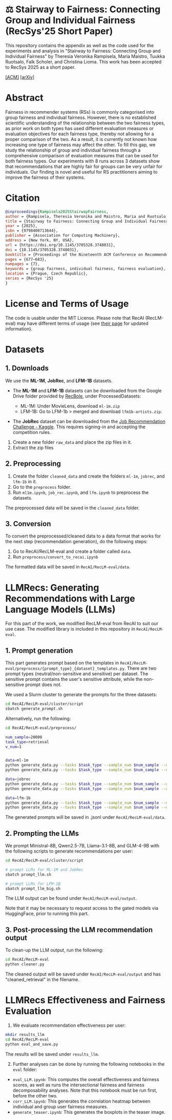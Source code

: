 # ⚖️ Stairway to Fairness: Connecting Group and Individual Fairness (RecSys'25 Short Paper) 

This repository contains the appendix as well as the code used for the experiments and analysis in "Stairway to Fairness: Connecting Group and Individual Fairness" by Theresia Veronika Rampisela, Maria Maistro, Tuukka Ruotsalo, Falk Scholer, and Christina Lioma. This work has been accepted to RecSys 2025 as a short paper.

[[ACM]](https://doi.org/10.1145/3705328.3748031) [[arXiv]](https://arxiv.org/abs/2508.21334)

# Abstract
Fairness in recommender systems (RSs) is commonly categorised into group fairness and individual fairness. However, there is no established scientific understanding of the relationship between the two fairness types, as prior work on both types has used different evaluation measures or evaluation objectives for each fairness type, thereby not allowing for a proper comparison of the two. As a result, it is currently not known how increasing one type of fairness may affect the other. To fill this gap, we study the relationship of group and individual fairness through a comprehensive comparison of evaluation measures that can be used for both fairness types. Our experiments with 8 runs across 3 datasets show that recommendations that are highly fair for groups can be very unfair for individuals. Our finding is novel and useful for RS practitioners aiming to improve the fairness of their systems.

# Citation

```BibTeX
@inproceedings{Rampisela2025StairwayFairness,
author = {Rampisela, Theresia Veronika and Maistro, Maria and Ruotsalo, Tuukka and Scholer, Falk and Lioma, Christina},
title = {Stairway to Fairness: Connecting Group and Individual Fairness},
year = {2025},
isbn = {9798400713644},
publisher = {Association for Computing Machinery},
address = {New York, NY, USA},
url = {https://doi.org/10.1145/3705328.3748031},
doi = {10.1145/3705328.3748031},
booktitle = {Proceedings of the Nineteenth ACM Conference on Recommender Systems},
pages = {677–683},
numpages = {7},
keywords = {group fairness, individual fairness, fairness evaluation},
location = {Prague, Czech Republic},
series = {RecSys '25}
}
```

# License and Terms of Usage
The code is usable under the MIT License. Please note that RecAI (RecLM-eval) may have different terms of usage (see [their page](https://github.com/microsoft/RecAI/tree/main/RecLM-eval) for updated information).

# Datasets
## 1. Downloads
We use the **ML-1M**, **JobRec**, and **LFM-1B** datasets.

- The **ML-1M** and **LFM-1B** datasets can be downloaded from the Google Drive folder provided by [RecBole](https://recbole.io/dataset_list.html), under ProcessedDatasets:

    - ML-1M: Under MovieLens, download `ml-1m.zip`
    - LFM-1B: Go to LFM-1b > merged and download `lfm1b-artists.zip`.

- The **JobRec** dataset can be downloaded from the [Job Recommendation Challenge - Kaggle](https://www.kaggle.com/competitions/job-recommendation/data). This requires signing-in and accepting the competition rules.

1. Create a new folder `raw_data` and place the zip files in it.
2. Extract the zip files

## 2. Preprocessing

1. Create the folder `cleaned_data` and create the folders `ml-1m`, `jobrec`, and `lfm-1b` in it.
2. Go to the `preprocess` folder.
3. Run `ml1m.ipynb`, `job_rec.ipynb`, and `lfm.ipynb` to preprocess the datasets.

The preprocessed data will be saved in the `cleaned_data` folder.

## 3. Conversion
To convert the preprocessed/cleaned data to a data format that works for the next step (recommendation generation), do the following steps:

1. Go to RecAI/RecLM-eval and create a folder called `data`.
2. Run `preprocess/convert_to_recai.ipynb`

The formatted data will be saved in `RecAI/RecLM-eval/data`.

# LLMRecs: Generating Recommendations with Large Language Models (LLMs)

For this part of the work, we modified RecLM-eval from RecAI to suit our use case. The modified library is included in this repository in `RecAI/RecLM-eval`.

## 1. Prompt generation
This part generates prompt based on the templates in `RecAI/RecLM-eval/preprocess/{prompt_type}_{dataset}_templates.py`. There are two prompt types (neutral/non-sensitive and sensitive) per dataset. The sensitive prompt contains the user's sensitive attribute, while the non-sensitive prompt does not.

We used a Slurm cluster to generate the prompts for the three datasets:

```bash
cd RecAI/RecLM-eval/cluster/script
sbatch generate_prompt.sh
```

Alternatively, run the following:
```bash
cd RecAI/RecLM-eval/preprocess/

num_sample=20000
task_type=retrieval
v_num=1


data=ml-1m
python generate_data.py --tasks $task_type --sample_num $num_sample --dataset $data --version_num $v_num --prompt_type neutral
python generate_data.py --tasks $task_type --sample_num $num_sample --dataset $data --version_num $v_num --prompt_type sensitive

data=jobrec
python generate_data.py --tasks $task_type --sample_num $num_sample --dataset $data --version_num $v_num --prompt_type neutral
python generate_data.py --tasks $task_type --sample_num $num_sample --dataset $data --version_num $v_num --prompt_type sensitive

data=lfm-1b
python generate_data.py --tasks $task_type --sample_num $num_sample --dataset $data --version_num $v_num --prompt_type neutral
python generate_data.py --tasks $task_type --sample_num $num_sample --dataset $data --version_num $v_num --prompt_type sensitive

```

The generated prompts will be saved in .jsonl under `RecAI/RecLM-eval/data`.


## 2. Prompting the LLMs
We prompt Ministral-8B, Qwen2.5-7B, Llama-3.1-8B, and GLM-4-9B with the following scripts to generate recommendations per user:

```bash
cd RecAI/RecLM-eval/cluster/script

# prompt LLMs for ML-1M and JobRec
sbatch prompt_llm.sh

# prompt LLMs for LFM-1B
sbatch prompt_llm_big.sh
```

The LLM output can be found under `RecAI/RecLM-eval/output`.

Note that it may be necessary to request access to the gated models via HuggingFace, prior to running this part.

## 3. Post-processing the LLM recommendation output

To clean-up the LLM output, run the following:

```bash
cd RecAI/RecLM-eval
python cleaner.py
```

The cleaned output will be saved under `RecAI/RecLM-eval/output` and has "cleaned_retrieval" in the filename.

# LLMRecs Effectiveness and Fairness Evaluation

1. We evaluate recommendation effectiveness per user:

```bash
mkdir results_llm
cd RecAI/RecLM-eval
python eval_and_save.py
```

The results will be saved under `results_llm`.

2. Further analyses can be done by running the following notebooks in the `eval` folder:

- `eval_LLM.ipynb`: This computes the overall effectiveness and fairness scores, as well as runs the intersectional fairness and fairness decomposability analyses. Note that this notebook must be run first, before the other two.
- `corr_LLM.ipynb`: This generates the correlation heatmap between individual and group user fairness measures.
- `generate_teaser.ipynb`: This generates the boxplots in the teaser image.
